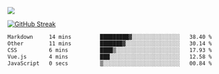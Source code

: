 ![](http://github-profile-summary-cards.vercel.app/api/cards/profile-details?username=sivori&theme=nightowl)

<a href="https://git.io/streak-stats"><img src="https://streak-stats.demolab.com?user=sivori&theme=nightowl&card_width=700&card_height=200" alt="GitHub Streak" /></a>

<!--START_SECTION:waka-->

```txt
Markdown     14 mins         █████████▓░░░░░░░░░░░░░░░   38.40 %
Other        11 mins         ███████▓░░░░░░░░░░░░░░░░░   30.14 %
CSS          6 mins          ████▒░░░░░░░░░░░░░░░░░░░░   17.93 %
Vue.js       4 mins          ███░░░░░░░░░░░░░░░░░░░░░░   12.58 %
JavaScript   0 secs          ▒░░░░░░░░░░░░░░░░░░░░░░░░   00.84 %
```

<!--END_SECTION:waka-->
